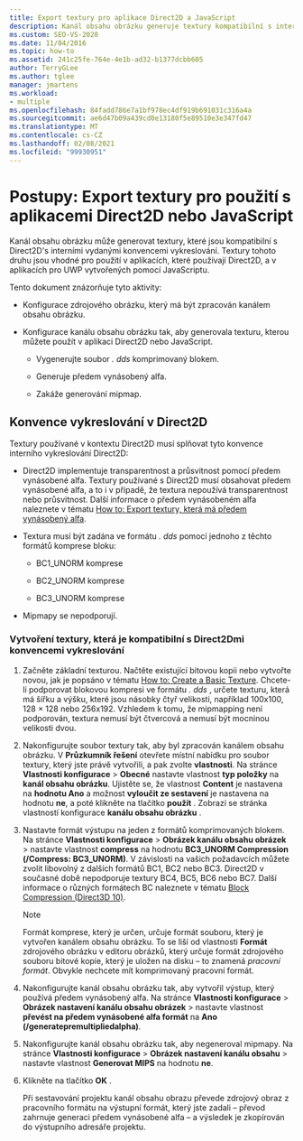 ```yaml
---
title: Export textury pro aplikace Direct2D a JavaScript
description: Kanál obsahu obrázku generuje textury kompatibilní s interním vykreslením Direct2D pro použití v aplikacích Direct2D a aplikacích UWP vytvořených pomocí JavaScriptu.
ms.custom: SEO-VS-2020
ms.date: 11/04/2016
ms.topic: how-to
ms.assetid: 241c25fe-764e-4e1b-ad32-b1377dcbb605
author: TerryGLee
ms.author: tglee
manager: jmartens
ms.workload:
- multiple
ms.openlocfilehash: 84fadd786e7a1bf978ec4df919b691031c316a4a
ms.sourcegitcommit: ae6d47b09a439cd0e13180f5e89510e3e347fd47
ms.translationtype: MT
ms.contentlocale: cs-CZ
ms.lasthandoff: 02/08/2021
ms.locfileid: "99930951"
---
```

# <a name="how-to-export-a-texture-for-use-with-direct2d-or-javascript-apps"></a>Postupy: Export textury pro použití s aplikacemi Direct2D nebo JavaScript

Kanál obsahu obrázku může generovat textury, které jsou kompatibilní s Direct2D's interními vydanými konvencemi vykreslování. Textury tohoto druhu jsou vhodné pro použití v aplikacích, které používají Direct2D, a v aplikacích pro UWP vytvořených pomocí JavaScriptu.

Tento dokument znázorňuje tyto aktivity:

- Konfigurace zdrojového obrázku, který má být zpracován kanálem obsahu obrázku.

- Konfigurace kanálu obsahu obrázku tak, aby generovala texturu, kterou můžete použít v aplikaci Direct2D nebo JavaScript.

  - Vygenerujte soubor *. dds* komprimovaný blokem.

  - Generuje předem vynásobený alfa.

  - Zakáže generování mipmap.

## <a name="rendering-conventions-in-direct2d"></a>Konvence vykreslování v Direct2D

Textury používané v kontextu Direct2D musí splňovat tyto konvence interního vykreslování Direct2D:

- Direct2D implementuje transparentnost a průsvitnost pomocí předem vynásobené alfa. Textury používané s Direct2D musí obsahovat předem vynásobené alfa, a to i v případě, že textura nepoužívá transparentnost nebo průsvitnost. Další informace o předem vynásobeném alfa naleznete v tématu [How to: Export textury, která má předem vynásobený alfa](../designers/how-to-export-a-texture-that-has-premultiplied-alpha.md).

- Textura musí být zadána ve formátu *. dds* pomocí jednoho z těchto formátů komprese bloku:

  - BC1_UNORM komprese

  - BC2_UNORM komprese

  - BC3_UNORM komprese

- Mipmapy se nepodporují.

### <a name="to-create-a-texture-thats-compatible-with-direct2d-rendering-conventions"></a>Vytvoření textury, která je kompatibilní s Direct2Dmi konvencemi vykreslování

1. Začněte základní texturou. Načtěte existující bitovou kopii nebo vytvořte novou, jak je popsáno v tématu [How to: Create a Basic Texture](../designers/how-to-create-a-basic-texture.md). Chcete-li podporovat blokovou kompresi ve formátu *. dds* , určete texturu, která má šířku a výšku, které jsou násobky čtyř velikosti, například 100x100, 128 × 128 nebo 256x192. Vzhledem k tomu, že mipmapping není podporován, textura nemusí být čtvercová a nemusí být mocninou velikosti dvou.

2. Nakonfigurujte soubor textury tak, aby byl zpracován kanálem obsahu obrázku. V **Průzkumník řešení** otevřete místní nabídku pro soubor textury, který jste právě vytvořili, a pak zvolte **vlastnosti**. Na stránce **Vlastnosti konfigurace**  >  **Obecné** nastavte vlastnost **typ položky** na **kanál obsahu obrázku**. Ujistěte se, že vlastnost **Content** je nastavena na **hodnotu Ano** a možnost **vyloučit ze sestavení** je nastavena na hodnotu **ne**, a poté klikněte na tlačítko **použít** . Zobrazí se stránka vlastností konfigurace **kanálu obsahu obrázku** .

3. Nastavte formát výstupu na jeden z formátů komprimovaných blokem. Na stránce **Vlastnosti konfigurace**  >  **Obrázek kanálu obsahu obrázek**  >   nastavte vlastnost **compress** na hodnotu **BC3_UNORM Compression (/Compress: BC3_UNORM)**. V závislosti na vašich požadavcích můžete zvolit libovolný z dalších formátů BC1, BC2 nebo BC3. Direct2D v současné době nepodporuje textury BC4, BC5, BC6 nebo BC7. Další informace o různých formátech BC naleznete v tématu [Block Compression (Direct3D 10)](/windows/desktop/direct3d10/d3d10-graphics-programming-guide-resources-block-compression).

   > [!NOTE]
   > Formát komprese, který je určen, určuje formát souboru, který je vytvořen kanálem obsahu obrázku. To se liší od vlastnosti **Formát** zdrojového obrázku v editoru obrázků, který určuje formát zdrojového souboru bitové kopie, který je uložen na disku – to znamená *pracovní formát*. Obvykle nechcete mít komprimovaný pracovní formát.

4. Nakonfigurujte kanál obsahu obrázku tak, aby vytvořil výstup, který používá předem vynásobený alfa. Na stránce **Vlastnosti konfigurace**  >  **Obrázek nastavení kanálu obsahu obrázek**  >   nastavte vlastnost **převést na předem vynásobené alfa formát** na **Ano (/generatepremultipliedalpha)**.

5. Nakonfigurujte kanál obsahu obrázku tak, aby negeneroval mipmapy. Na stránce **Vlastnosti konfigurace**  >  **Obrázek nastavení kanálu obsahu**  >   nastavte vlastnost **Generovat MIPS** na hodnotu **ne**.

6. Klikněte na tlačítko **OK** .

   Při sestavování projektu kanál obsahu obrazu převede zdrojový obraz z pracovního formátu na výstupní formát, který jste zadali – převod zahrnuje generaci předem vynásobené alfa – a výsledek je zkopírován do výstupního adresáře projektu.
